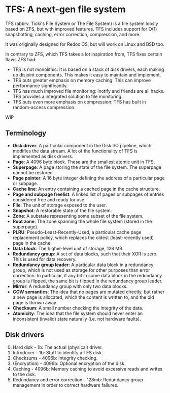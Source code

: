 # TFS: A next-gen file system

TFS (abbrv. Ticki's File System or The File System) is a file system loosly based on ZFS, but with improved features. TFS includes support for O(1) snapshotting, caching, error correction, compression, and more.

It was originally designed for Redox OS, but will work on Linux and BSD too.

In contrary to ZFS, which TFS takes a lot inspiration from, TFS fixes certain flaws ZFS had:

- TFS is not monolithic: It is based on a stack of disk drivers, each making up disjoint components. This makes it easy to maintain and implement.
- TFS puts greater emphasis on memory caching: This can improve performance significantly.
- TFS has much improved file monitoring: inotify and friends are all hacks. TFS provides a integrated solution to file monitoring.
- TFS puts even more emphasis on compression: TFS has built in random-access compression.

WIP

## Terminology

- **Disk driver**: A particular component in the Disk I/O pipeline, which modifies the data stream. A lot of the functionality of TFS is implemented as disk drivers.
- **Page**: A 4096 byte block. These are the smallest atomic unit in TFS.
- **Superpage**: A page storing the state of the file system. The superpage cannot be restored.
- **Page pointer**: A 16 byte integer defining the address of a particular page or subpage.
- **Cache line**: An entry containing a cached page in the cache structure.
- **Page and subpage freelist**: A linked list of pages or subpages of entries considered free and ready for use.
- **File**: The unit of storage exposed to the user.
- **Snapshot**: A restorable state of the file system.
- **Zone**: A substate representing some subset of the file system.
- **Root zone**: The zone spanning the whole file system (stored in the superpage).
- **PLRU**: Pseudo-Least-Recently-Used, a particular cache page replacement policy, which replaces the oldest (least-recently used) page in the cache.
- **Data block**: The higher-level unit of storage, 128 MB.
- **Redundancy group**: A set of data blocks, such that their XOR is zero. This is used for data recovery.
- **Redundancy group leader**: A particular data block in a redundancy group, which is not used as storage for other purposes than error correction. In particular, if any bit in some data block in the redundancy group is flipped, the same bit is flipped in the redundancy group leader.
- **Mirror**: A redundancy group with only two data blocks.
- **COW semantics**: The idea that no pages are mutated directly, but rather a new page is allocated, which the content is written to, and the old page is thrown away.
- **Checksum**: A small number checking the integrity of the data.
- **Atomicity**: The idea that the file system should never enter an inconsistent (invalid) state naturally (i.e. not hardware faults).

## Disk drivers

0. Hard disk - 1b: The actual (physical) driver.
1. Introducer - 1b: Stuff to identify a TFS disk.
2. Checksums - 4096b: Integrity checking.
3. (Encryption) - 4096b: Optional encryption of the disk.
4. Caching - 4096b: Memory caching to avoid excessive reads and writes to the disk.
5. Redundancy and error correction - 128mb: Redundancy group management in order to correct hardware failures.
